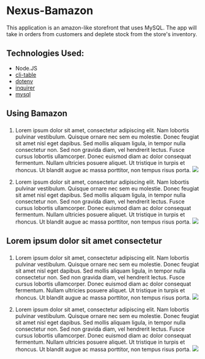 # Nexus-Bamazon
This application is an amazon-like storefront that uses MySQL. The app will take in orders from customers and deplete stock from the store's inventory.

## Technologies Used:
* Node.JS
* [cli-table](https://www.npmjs.com/package/cli-table)
* [dotenv](https://www.npmjs.com/package/dotenv)
* [inquirer](https://www.npmjs.com/package/inquirer)
* [mysql](https://www.npmjs.com/package/mysql)

## Using Bamazon<h3>
 1. Lorem ipsum dolor sit amet, consectetur adipiscing elit. Nam lobortis pulvinar vestibulum. Quisque ornare nec sem eu molestie. Donec feugiat sit amet nisl eget dapibus. Sed mollis aliquam ligula, in tempor nulla consectetur non. Sed non gravida diam, vel hendrerit lectus. Fusce cursus lobortis ullamcorper. Donec euismod diam ac dolor consequat fermentum. Nullam ultricies posuere aliquet. Ut tristique in turpis et rhoncus. Ut blandit augue ac massa porttitor, non tempus risus porta.
  ![](images/#)
  
 2. Lorem ipsum dolor sit amet, consectetur adipiscing elit. Nam lobortis pulvinar vestibulum. Quisque ornare nec sem eu molestie. Donec feugiat sit amet nisl eget dapibus. Sed mollis aliquam ligula, in tempor nulla consectetur non. Sed non gravida diam, vel hendrerit lectus. Fusce cursus lobortis ullamcorper. Donec euismod diam ac dolor consequat fermentum. Nullam ultricies posuere aliquet. Ut tristique in turpis et rhoncus. Ut blandit augue ac massa porttitor, non tempus risus porta.
  ![](images/#)

## Lorem ipsum dolor sit amet consectetur<h3>
 1. Lorem ipsum dolor sit amet, consectetur adipiscing elit. Nam lobortis pulvinar vestibulum. Quisque ornare nec sem eu molestie. Donec feugiat sit amet nisl eget dapibus. Sed mollis aliquam ligula, in tempor nulla consectetur non. Sed non gravida diam, vel hendrerit lectus. Fusce cursus lobortis ullamcorper. Donec euismod diam ac dolor consequat fermentum. Nullam ultricies posuere aliquet. Ut tristique in turpis et rhoncus. Ut blandit augue ac massa porttitor, non tempus risus porta.
  ![](images/#)
  
 2. Lorem ipsum dolor sit amet, consectetur adipiscing elit. Nam lobortis pulvinar vestibulum. Quisque ornare nec sem eu molestie. Donec feugiat sit amet nisl eget dapibus. Sed mollis aliquam ligula, in tempor nulla consectetur non. Sed non gravida diam, vel hendrerit lectus. Fusce cursus lobortis ullamcorper. Donec euismod diam ac dolor consequat fermentum. Nullam ultricies posuere aliquet. Ut tristique in turpis et rhoncus. Ut blandit augue ac massa porttitor, non tempus risus porta.
  ![](images/#)
